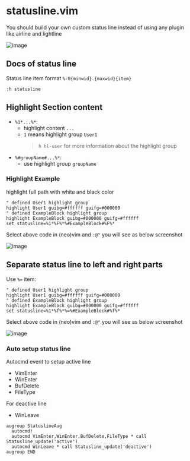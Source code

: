 # statusline.vim

You should build your own custom status line instead of
using any plugin like airline and lightline

![image](https://user-images.githubusercontent.com/5492542/73464182-75a54e80-43b9-11ea-8505-42713178aa33.png)

## Docs of status line

Status line item format `%-0{minwid}.{maxwid}{item}`

`:h statusline`

## Highlight Section content

- `%1*...%*`:
  - highlight content `...`
  - `1` means highlight group `User1`
    > `h hl-user` for more information about the highlight group
- `%#groupName#...%*`:
  - use highlight group `groupName`

### Highlight Example

highlight full path with white and black color

``` vim
" defined User1 highlight group
highlight User1 guibg=#ffffff guifg=#000000
" defined ExampleBlock highlight group
highlight ExampleBlock guibg=#000000 guifg=#ffffff
set statusline=%1*%F%*%#ExampleBlock#%F%*
```

Select above code in (neo)vim and `:@"` you will see as below screenshot

![image](https://user-images.githubusercontent.com/5492542/73370877-dc5e3580-42ef-11ea-8975-16b6289b9025.png)

## Separate status line to left and right parts

Use `%=` item:

``` vim
" defined User1 highlight group
highlight User1 guibg=#ffffff guifg=#000000
" defined ExampleBlock highlight group
highlight ExampleBlock guibg=#000000 guifg=#ffffff
set statusline=%1*%f%*%=%#ExampleBlock#%f%*
```

Select above code in (neo)vim and `:@"` you will see as below screenshot

![image](https://user-images.githubusercontent.com/5492542/73463600-7ee1eb80-43b8-11ea-9cd4-2839eb5a324f.png)

### Auto setup status line

Autocmd event to setup active line

- VimEnter
- WinEnter
- BufDelete
- FileType

For deactive line

- WinLeave

``` vim
augroup StatuslineAug
  autocmd!
  autocmd VimEnter,WinEnter,BufDelete,FileType * call Statusline_update('active')
  autocmd WinLeave * call Statusline_update('deactive')
augroup END
```
